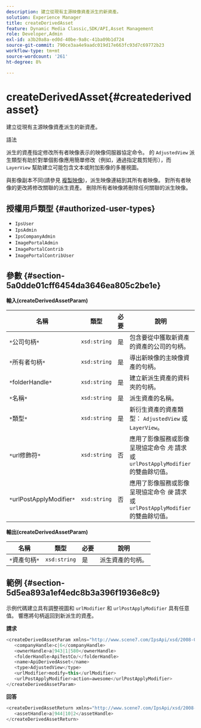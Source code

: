 ```yaml
---
description: 建立從現有主源映像資產派生的新資產。
solution: Experience Manager
title: createDerivedAsset
feature: Dynamic Media Classic,SDK/API,Asset Management
role: Developer,Admin
exl-id: a3b20a8a-ed0d-40be-9a8c-41ba09b1d724
source-git-commit: 790ce3aa4e9aadc019d17e663fc93d7c69772b23
workflow-type: tm+mt
source-wordcount: '261'
ht-degree: 8%

---
```


# createDerivedAsset{#createderivedasset}

建立從現有主源映像資產派生的新資產。

語法

<!--<a id="section_FE43FF204ED644C2AC901AF45982E942"></a>-->

派生的資產指定修改所有者映像表示的映像伺服器協定命令。 的 `AdjustedView` 派生類型有助於對單個影像應用簡單修改（例如，通過指定裁剪矩形），而 `LayerView` 幫助建立可能包含文本或附加影像的多層視圖。

與影像副本不同(請參見 [複製映像](../../../operations/c-operations-intro/c-methods/r-copy-image.md#reference-0785131e690b4ad08be69172023f35d0))，派生映像連結到其所有者映像。 對所有者映像的更改將修改關聯的派生資產。 刪除所有者映像將刪除任何關聯的派生映像。

## 授權用戶類型 {#authorized-user-types}

* `IpsUser`
* `IpsAdmin`
* `IpsCompanyAdmin`
* `ImagePortalAdmin`
* `ImagePortalContrib`
* `ImagePortalContribUser`

## 參數 {#section-5a0dde01cff6454da3646ea805c2be1e}

**輸入(createDerivedAssetParam)**

| 名稱 | 類型 | 必要 | 說明 |
|---|---|---|---|
| `*`公司句柄`*` | `xsd:string` | 是 | 包含要從中獲取新資產的資產的公司的句柄。 |
| `*`所有者句柄`*` | `xsd:string` | 是 | 導出新映像的主映像資產的句柄。 |
| `*`folderHandle`*` | `xsd:string` | 是 | 建立新派生資產的資料夾的句柄。 |
| `*`名稱`*` | `xsd:string` | 是 | 派生資產的名稱。 |
| `*`類型`*` | `xsd:string` | 是 | 新衍生資產的資產類型： `AdjustedView` 或 `LayerView`。 |
| `*`url修飾符`*` | `xsd:string` | 否 | 應用了影像服務或影像呈現協定命令 *先* 請求或 `urlPostApplyModifier` 的雙曲餘切值。 |
| `*`urlPostApplyModifier`*` | `xsd:string` | 否 | 應用了影像服務或影像呈現協定命令 *後* 請求或 `urlPostApplyModifier` 的雙曲餘切值。 |

**輸出(createDerivedAssetParam)**

| 名稱 | 類型 | 必要 | 說明 |
|---|---|---|---|
| `*`資產句柄`*` | `xsd:string` | 是 | 派生資產的句柄。 |

## 範例 {#section-5d5ea893a1ef4edc8b3a396f1936e8c9}

示例代碼建立具有調整視圖和 `urlModifier` 和 `urlPostApplyModifier` 具有任意值。 響應將句柄返回到新派生的資產。

**請求**

```java
<createDerivedAssetParam xmlns="http://www.scene7.com/IpsApi/xsd/2008-01-15">
   <companyHandle>c|6</companyHandle>
   <ownerHandle>a|943|1|580</ownerHandle>
   <folderHandle>ApiTestCo/</folderHandle>
   <name>ApiDerivedAsset</name>
   <type>AdjustedView</type>
   <urlModifier>modify=this</urlModifier>
   <urlPostApplyModifier>action=awesome</urlPostApplyModifier>
</createDerivedAssetParam>
```

**回答**

```java
<createDerivedAssetReturn xmlns="http://www.scene7.com/IpsApi/xsd/2008-01-15">
   <assetHandle>a|944|10|2</assetHandle>
</createDerivedAssetReturn>
```
